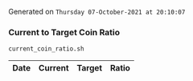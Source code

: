 Generated on `Thursday 07-October-2021 at 20:10:07`

### Current to Target Coin Ratio
`current_coin_ratio.sh`

Date|Current|Target|Ratio
---|---|---|---
